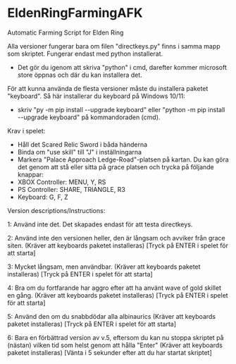 # EldenRingFarmingAFK
Automatic Farming Script for Elden Ring

Alla versioner fungerar bara om filen "directkeys.py" finns i samma mapp som skriptet.
Fungerar endast med python installerat.
-	Det gör du igenom att skriva "python" i cmd, darefter kommer microsoft store öppnas och där du kan installera det.

För att kunna använda de flesta versioner måste du installera paketet "keyboard". Så här installerar du keyboard på Windows 10/11:
-	skriv "py -m pip install --upgrade keyboard" eller "python -m pip install --upgrade keyboard" på kommandoraden (cmd).

Krav i spelet:

-	Håll det Scared Relic Sword i båda händerna
-	Binda om "use skill" till "J" i inställningarna
-	Markera "Palace Approach Ledge-Road"-platsen på kartan. Du kan göra det 	genom att stå eller sitta på grace platsen och trycka på följande 	knappar:
-   XBOX Controller: MENU, Y, RS
-   PS Controller: SHARE, TRIANGLE, R3
-   Keyboard: G, F, Z

Version descriptions/Instructions:

1: Använd inte det. Det skapades endast för att testa directkeys.

2: Använd inte den versionen heller, den är långsam och avviker från grace siten. (Kräver att keyboards paketet installeras) [Tryck på ENTER i spelet för att starta]

3: Mycket långsam, men användbar. (Kräver att keyboards paketet installeras) [Tryck på ENTER i spelet för att starta]

4: Bra om du fortfarande har aggro efter att ha använt wave of gold skillet en gång. (Kräver att keyboards paketet installeras) [Tryck på ENTER i spelet för att starta]

5: Använd den om du snabbdödar alla albinaurics (Kräver att keyboards paketet installeras) [Tryck på ENTER i spelet för att starta]

6: Bara en förbättrad version av v.5, eftersom du kan nu stoppa skriptet på (nästan) vilken tid som helst genom att hålla "Enter" (Kräver att keyboards paketet installeras) [Vänta i 5 sekunder efter att du har startat skriptet]
